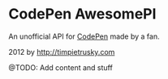 # CodePen AwesomePI

An unofficial API for [CodePen](http://codepen.io) made by a fan.

2012 by http://timpietrusky.com

@TODO: Add content and stuff